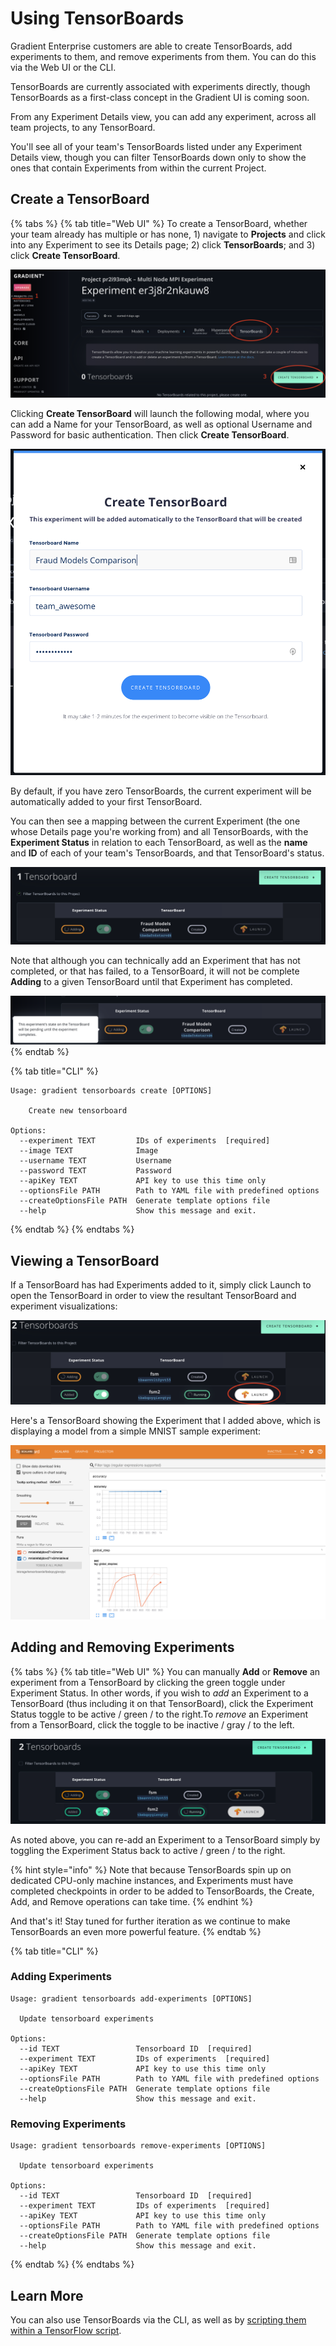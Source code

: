 # Using TensorBoards

Gradient Enterprise customers are able to create TensorBoards, add experiments to them, and remove experiments from them. You can do this via the Web UI or the CLI.

TensorBoards are currently associated with experiments directly, though TensorBoards as a first-class concept in the Gradient UI is coming soon.

From any Experiment Details view, you can add any experiment, across all team projects, to any TensorBoard.

You'll see all of your team's TensorBoards listed under any Experiment Details view, though you can filter TensorBoards down only to show the ones that contain Experiments from within the current Project.

## Create a TensorBoard

{% tabs %}
{% tab title="Web UI" %}
To create a TensorBoard, whether your team already has multiple or has none, 1\) navigate to **Projects** and click into any Experiment to see its Details page; 2\) click **TensorBoards**; and 3\) click **Create TensorBoard**.

![Steps to Create a TensorBoard via the Web UI](../../.gitbook/assets/tensorboards-create.png)

Clicking **Create TensorBoard** will launch the following modal, where you can add a Name for your TensorBoard, as well as optional Username and Password for basic authentication. Then click **Create TensorBoard**.

![Create TensorBoard modal](../../.gitbook/assets/screen-shot-2019-12-23-at-6.53.03-pm.png)

By default, if you have zero TensorBoards, the current experiment will be automatically added to your first TensorBoard.

You can then see a mapping between the current Experiment \(the one whose Details page you're working from\) and all TensorBoards, with the **Experiment Status** in relation to each TensorBoard, as well as the **name** and **ID** of each of your team's TensorBoards, and that TensorBoard's status.

![Experiment being added to a new TensorBoard](../../.gitbook/assets/screen-shot-2019-12-23-at-6.53.20-pm.png)

Note that although you can technically add an Experiment that has not completed, or that has failed, to a TensorBoard, it will not be complete **Adding** to a given TensorBoard until that Experiment has completed.

![](../../.gitbook/assets/screen-shot-2019-12-23-at-7.17.07-pm.png)
{% endtab %}

{% tab title="CLI" %}
```text
Usage: gradient tensorboards create [OPTIONS]

    Create new tensorboard

Options:
  --experiment TEXT         IDs of experiments  [required]
  --image TEXT              Image
  --username TEXT           Username
  --password TEXT           Password
  --apiKey TEXT             API key to use this time only
  --optionsFile PATH        Path to YAML file with predefined options
  --createOptionsFile PATH  Generate template options file
  --help                    Show this message and exit.
```
{% endtab %}
{% endtabs %}

## Viewing a TensorBoard

If a TensorBoard has had Experiments added to it, simply click Launch to open the TensorBoard in order to view the resultant TensorBoard and experiment visualizations:

![Launch a TensorBoard that&apos;s had Experiments added to it](../../.gitbook/assets/launch-tensorboard.png)

Here's a TensorBoard showing the Experiment that I added above, which is displaying a model from a simple MNIST sample experiment:

![Experiment visualized on a TensorBoard in Gradient](../../.gitbook/assets/screen-shot-2019-12-23-at-9.27.42-pm.png)

## Adding and Removing Experiments

{% tabs %}
{% tab title="Web UI" %}
You can manually **Add** or **Remove** an experiment from a TensorBoard by clicking the green toggle under Experiment Status. In other words, if you wish to _add_ an Experiment to a TensorBoard \(thus including it on that TensorBoard\), click the Experiment Status toggle to be active / green / to the right.To _remove_ an Experiment from a TensorBoard, click the toggle to be inactive / gray / to the left.

![Removing an Experiment from a TensorBoard](../../.gitbook/assets/remove-experiment%20%281%29.gif)

As noted above, you can re-add an Experiment to a TensorBoard simply by toggling the Experiment Status back to active / green / to the right.

{% hint style="info" %}
Note that because TensorBoards spin up on dedicated CPU-only machine instances, and Experiments must have completed checkpoints in order to be added to TensorBoards, the Create, Add, and Remove operations can take time.
{% endhint %}

And that's it! Stay tuned for further iteration as we continue to make TensorBoards an even more powerful feature.
{% endtab %}

{% tab title="CLI" %}
### Adding Experiments

```text
Usage: gradient tensorboards add-experiments [OPTIONS]

  Update tensorboard experiments

Options:
  --id TEXT                 Tensorboard ID  [required]
  --experiment TEXT         IDs of experiments  [required]
  --apiKey TEXT             API key to use this time only
  --optionsFile PATH        Path to YAML file with predefined options
  --createOptionsFile PATH  Generate template options file
  --help                    Show this message and exit.
```

### Removing Experiments

```text
Usage: gradient tensorboards remove-experiments [OPTIONS]

  Update tensorboard experiments

Options:
  --id TEXT                 Tensorboard ID  [required]
  --experiment TEXT         IDs of experiments  [required]
  --apiKey TEXT             API key to use this time only
  --optionsFile PATH        Path to YAML file with predefined options
  --createOptionsFile PATH  Generate template options file
  --help                    Show this message and exit.
```
{% endtab %}
{% endtabs %}

## Learn More

You can also use TensorBoards via the CLI, as well as by [scripting them within a TensorFlow script](getting-started-with-tensorboards.md).

